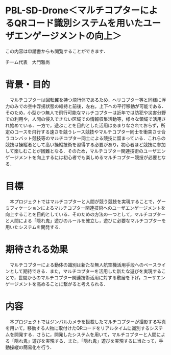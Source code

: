 # PBL-SD-Drone＜マルチコプターによるQRコード識別システムを用いたユーザエンゲージメントの向上＞
この内容は申請書からも閲覧することができます．

チーム代表　大門雅尚

# 背景・目的
　マルチコプターは回転翼を持つ飛行体であるため，ヘリコプター等と同様に浮力のみでの空中浮揚状態の維持と前後，左右，上下への平行移動が可能である．そのため，小型かつ無人で飛行可能なマルチコプターは近年では防犯や災害分野での利用や，人間の侵入できない区域での情報収集活動等，様々な領域で活用され始めている．一方で，遊ぶことを目的とした活用はあまりなされておらず，所定のコースを飛行する速さを競うレース競技やマルチコプター同士を衝突させ合うコンバット競技等のマルチコプター同士による競技に留まっている．これらの競技は操縦者として高い操縦技術を習得する必要があり，初心者ほど競技に参加して楽しむことが困難となる．そのため，マルチコプター関連技術のユーザエンゲージメントを向上するには初心者でも楽しめるマルチコプター競技が必要となる．

# 目標
　本プロジェクトではマルチコプターと人間が競う競技を実現することで，ゲーミフィケーションによるマルチコプター関連技術へのユーザエンゲージメントを向上することを目的としている．そのための方法の一つとして，マルチコプターと人間による「隠れ鬼」遊びのルールを確立し，遊びに必要なマルチコプターを用いたシステムを開発する．

# 期待される効果
　マルチコプターによる動体の識別は新たな無人航空機活用手段へのベースラインとして期待できる．また，マルチコプターを活用した新たな遊びを実現することで，世間からのマルチコプター関連技術活用に対する敷居を下げ，ユーザエンゲージメントを高めることに繋がると考えられる．

# 内容
　本プロジェクトではジンバルカメラを搭載したマルチコプターが撮影する写真を用いて，移動する人物に取付けたQRコードをリアルタイムに識別するシステムを開発する．さらに，開発したシステムを用いて，マルチコプターと人間による「隠れ鬼」遊びを実現する．また，「隠れ鬼」遊びを実現するに当たって，手動操縦の簡易化を行う．
